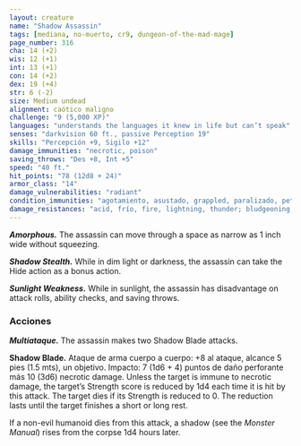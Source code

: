 ```yaml
---
layout: creature
name: "Shadow Assassin"
tags: [mediana, no-muerto, cr9, dungeon-of-the-mad-mage]
page_number: 316
cha: 14 (+2)
wis: 12 (+1)
int: 13 (+1)
con: 14 (+2)
dex: 19 (+4)
str: 6 (-2)
size: Medium undead
alignment: caótico maligno
challenge: "9 (5,000 XP)"
languages: "understands the languages it knew in life but can’t speak"
senses: "darkvision 60 ft., passive Perception 19"
skills: "Percepción +9, Sigilo +12"
damage_immunities: "necrotic, poison"
saving_throws: "Des +8, Int +5"
speed: "40 ft."
hit_points: "78 (12d8 + 24)"
armor_class: "14"
damage_vulnerabilities: "radiant"
condition_immunities: "agotamiento, asustado, grappled, paralizado, petrificado, envenenado, prone, restrained"
damage_resistances: "acid, frío, fire, lightning, thunder; bludgeoning, piercing, and slashing from nonmagical attacks"
---
```


***Amorphous.*** The assassin can move through a space as narrow as 1 inch wide without squeezing.

***Shadow Stealth.*** While in dim light or darkness, the assassin can take the Hide action as a bonus action.

***Sunlight Weakness.*** While in sunlight, the assassin has disadvantage on attack rolls, ability checks, and saving throws.

### Acciones

***Multiataque.*** The assassin makes two Shadow Blade attacks.

**Shadow Blade.** Ataque de arma cuerpo a cuerpo: +8 al ataque, alcance 5 pies (1.5 mts), un objetivo. Impacto: 7 (1d6 + 4) puntos de daño perforante más 10 (3d6) necrotic damage. Unless the target is immune to necrotic damage, the target’s Strength score is reduced by 1d4 each time it is hit by this attack. The target dies if its Strength is reduced to 0. The reduction lasts until the target finishes a short or long rest.

If a non-evil humanoid dies from this attack, a shadow (see the *Monster Manual*) rises from the corpse 1d4 hours later.